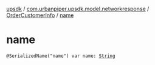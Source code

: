 [upsdk](../../index.md) / [com.urbanpiper.upsdk.model.networkresponse](../index.md) / [OrderCustomerInfo](index.md) / [name](./name.md)

# name

`@SerializedName("name") var name: `[`String`](https://kotlinlang.org/api/latest/jvm/stdlib/kotlin/-string/index.html)